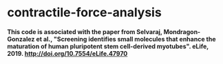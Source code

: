 # contractile-force-analysis

#### This code is associated with the paper from Selvaraj, Mondragon-Gonzalez et al., "Screening identifies small molecules that enhance the maturation of human pluripotent stem cell-derived myotubes". eLife, 2019. http://doi.org/10.7554/eLife.47970
